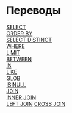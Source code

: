 # Переводы ############################

[SELECT][SELECT]   
[ORDER BY][ORDER]   
[SELECT DISTINCT][DISTINCT]   
[WHERE][WHERE]  
[LIMIT][LIMIT]  
[BETWEEN][BETWEEN]  
[IN][IN]  
[LIKE][LIKE]  
[GLOB][GLOB]  
[IS NULL][IS NULL]  
[JOIN][JOIN]  
[INNER JOIN][INNER JOIN]  
[LEFT JOIN][LEFT JOIN]
[CROSS JOIN][CROSS JOIN]

[SELECT]:       ./01_Select/translate.md
[ORDER]:        ./02_OrderBy/translate.md
[DISTINCT]:     ./03_SelectDistinct/translate.md
[WHERE]:        ./04_Where/translate.md
[LIMIT]:        ./05_Limit/translate.md
[BETWEEN]:      ./06_Between/translate.md
[IN]:           ./07_In/translate.md
[LIKE]:         ./08_Like/translate.md
[GLOB]:         ./09_Glob/translate.md
[IS NULL]:      ./10_IsNull/translate.md
[JOIN]:         ./11_Join/translate.md
[INNER JOIN]:   ./12_InnerJoin/translate.md
[LEFT JOIN]:    ./13_LeftJoin/translate.md
[CROSS JOIN]:   ./14_CrossJoin/translate.md